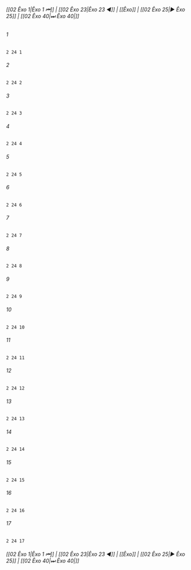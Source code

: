 
###### [[02 Êxo 1|Êxo 1 ⏮]] | [[02 Êxo 23|Êxo 23 ◀]] | [[Êxo]] | [[02 Êxo 25|▶ Êxo 25]] | [[02 Êxo 40|⏭ Êxo 40|]]

###### 1
``` verse
2 24 1 
```
###### 2
``` verse
2 24 2 
```
###### 3
``` verse
2 24 3 
```
###### 4
``` verse
2 24 4 
```
###### 5
``` verse
2 24 5 
```
###### 6
``` verse
2 24 6 
```
###### 7
``` verse
2 24 7 
```
###### 8
``` verse
2 24 8 
```
###### 9
``` verse
2 24 9 
```
###### 10
``` verse
2 24 10 
```
###### 11
``` verse
2 24 11 
```
###### 12
``` verse
2 24 12 
```
###### 13
``` verse
2 24 13 
```
###### 14
``` verse
2 24 14 
```
###### 15
``` verse
2 24 15 
```
###### 16
``` verse
2 24 16 
```
###### 17
``` verse
2 24 17 
```

###### [[02 Êxo 1|Êxo 1 ⏮]] | [[02 Êxo 23|Êxo 23 ◀]] | [[Êxo]] | [[02 Êxo 25|▶ Êxo 25]] | [[02 Êxo 40|⏭ Êxo 40|]]

